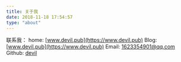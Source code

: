 ```yaml
---
title: 关于我
date: 2018-11-18 17:54:57
type: "about"
---
```

联系我：
home: [www.devil.pub](https://www.devil.pub)
Blog: [www.devil.pub](https://www.devil.pub)
Email: 1623354901@qq.com
Github: [devil](https://github.com/1623354901)